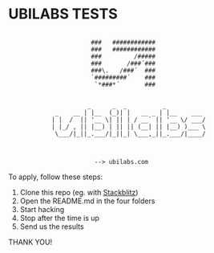 # UBILABS TESTS


```

                       ###   ############    
                       ###   ############    
                       ###         /#####    
                       ###       /###´###    
                       ###\.   /###´  ###    
                       `#########´    ###    
                        `*###*´       ###   
           
           
                      _      _  _          _         
             _    __ | |__  (_)| |   __ _ | |__    ___ 
            | |  /  || '__ \| || | / __` || '__ \/ ___/
            | |_/ , || |__) | || || (__| || |__) )___ \
             \___/|_||_.___/|_||_| \___,_||_.___/|____/
           
           
           
                        --> ubilabs.com

```

To apply, follow these steps:

1. Clone this repo (eg. with [Stackblitz](https://stackblitz.com/github.com/ubilabs/tests))
2. Open the README.md in the four folders
3. Start hacking
4. Stop after the time is up
5. Send us the results

THANK YOU!

